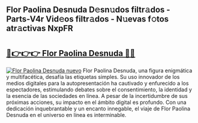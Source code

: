 ## Flor Paolina Desnuda D𝚎sn𝚞dos filtr𝚊dos - Parts-V4r Vid𝚎os filtr𝚊dos - N𝚞evas f𝚘tos atr𝚊ctivas NxpFR

# <h2><a href="http://mb0keqr.tromn.icu/?c=Flor+Paolina+Desnuda">🔗👉👉👉 Flor Paolina Desnuda 🔗🔗</a></h2>

[![Flor Paolina Desnuda nuevo](https://i.imgur.com/pEAQMta.gif)](http://mb0keqr.tromn.icu/?c=Flor+Paolina+Desnuda)
Flor Paolina Desnuda, una figura enigmática y multifacética, desafía las etiquetas simples. Su uso innovador de los medios digitales para la autopresentación ha cautivado y enfurecido a los espectadores, estimulando debates sobre el consentimiento, la identidad y la esencia de las sociedades en línea. A pesar de la incertidumbre de sus próximas acciones, su impacto en el ámbito digital es profundo. Con una dedicación inquebrantable y un encanto innegable, el viaje de Flor Paolina Desnuda en el universo en línea es interminable.
